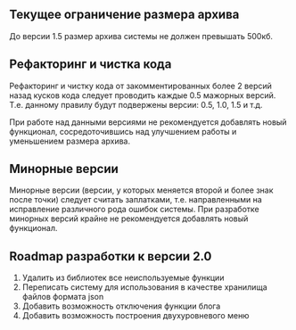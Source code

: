 ## Текущее ограничение размера архива ##
До версии 1.5 размер архива системы не должен превышать 500кб.

## Рефакторинг и чистка кода ##
Рефакторинг и чистку кода от закомментированных более 2 версий назад кусков кода следует проводить каждые 0.5 мажорных версий. Т.е. данному правилу будут подвержены версии: 0.5, 1.0, 1.5 и т.д.

При работе над данными версиями не рекомендуется добавлять новый функционал, сосредоточившись над улучшением работы и уменьшением размера архива.

## Минорные версии ##
Минорные версии (версии, у которых меняется второй и более знак после точки) следует считать заплатками, т.е. направленными на исправление различного рода ошибок системы. При разработке минорных версий крайне не рекомендуется добавлять новый функционал.

## Roadmap разработки к версии 2.0 ##
  1. Удалить из библиотек все неиспользуемые функции
  1. Переписать систему для использования в качестве хранилища файлов формата json
  1. Добавить возможность отключения функции блога
  1. Добавить возможность построения двухуровневого меню
